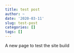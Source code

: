 ```yaml
---
title: test post
author: ~
date: '2020-03-11'
slug: test-post
categories: []
tags: []
---
```


A new page to test the site build
